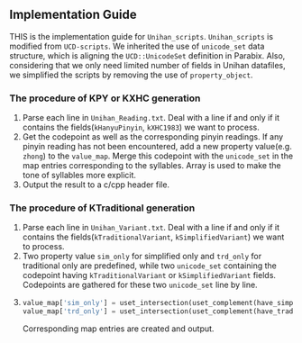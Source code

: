 ## Implementation Guide
THIS is the implementation guide for `Unihan_scripts`.
`Unihan_scripts` is modified from `UCD-scripts`. We inherited the use of `unicode_set` data structure, which is aligning the `UCD::UnicodeSet` definition in Parabix. Also, considering that we only need limited number of fields in Unihan datafiles, we simplified the scripts by removing the use of `property_object`.

### The procedure of KPY or KXHC generation
1. Parse each line in `Unihan_Reading.txt`. Deal with a line if and only if it contains the fields(`kHanyuPinyin`, `kXHC1983`) we want to process.
2. Get the codepoint as well as the corresponding pinyin readings. If any pinyin reading has not been encountered, add a new property value(e.g. `zhong`) to the `value_map`. Merge this codepoint with the `unicode_set` in the map entries corresponding to the syllables. Array is used to make the tone of syllables more explicit. 
3. Output the result to a c/cpp header file.

### The procedure of KTraditional generation
1. Parse each line in `Unihan_Variant.txt`. Deal with a line if and only if it contains the fields(`kTraditionalVariant`, `kSimplifiedVariant`) we want to process.
2. Two property value `sim_only` for simplified only and `trd_only` for traditional only are predefined, while two `unicode_set` containing the codepoint having `kTraditionalVariant` or `kSimplifiedVariant` fields. Codepoints are gathered for these two `unicode_set` line by line.
3.  ```python
    value_map['sim_only'] = uset_intersection(uset_complement(have_simplified), have_traditional)
    value_map['trd_only'] = uset_intersection(uset_complement(have_traditional), have_simplified)
    ```
    Corresponding map entries are created and output.
